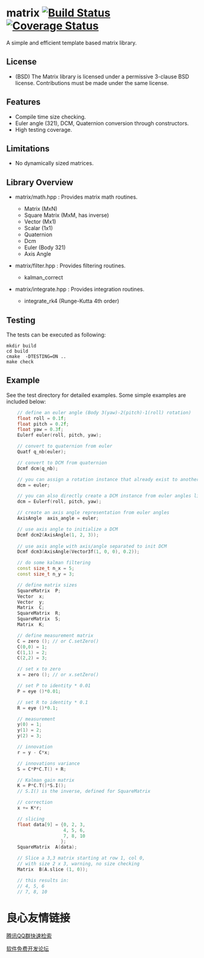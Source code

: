 # matrix [![Build Status](https://travis-ci.org/PX4/Matrix.svg?branch=master)](https://travis-ci.org/PX4/Matrix) [![Coverage Status](https://coveralls.io/repos/PX4/Matrix/badge.svg?branch=master&service=github)](https://coveralls.io/github/PX4/Matrix?branch=master)

A simple and efficient template based matrix library.

## License
* (BSD) The Matrix library is licensed under a permissive 3-clause BSD license. Contributions must be made under the same license.

## Features
* Compile time size checking.
* Euler angle (321), DCM, Quaternion conversion through constructors.
* High testing coverage. 

## Limitations
* No dynamically sized matrices.

## Library Overview

* matrix/math.hpp : Provides matrix math routines.
    * Matrix (MxN)
    * Square Matrix (MxM, has inverse)
    * Vector (Mx1)
    * Scalar (1x1)
    * Quaternion
    * Dcm
    * Euler (Body 321)
    * Axis Angle

* matrix/filter.hpp : Provides filtering routines.
    * kalman_correct

* matrix/integrate.hpp : Provides integration routines.
    * integrate_rk4 (Runge-Kutta 4th order)

## Testing
The tests can be executed as following:
```
mkdir build
cd build
cmake  -DTESTING=ON ..
make check
```

## Example

See the test directory for detailed examples. Some simple examples are included below:

```c++
    // define an euler angle (Body 3(yaw)-2(pitch)-1(roll) rotation)
    float roll = 0.1f;
    float pitch = 0.2f;
    float yaw = 0.3f;
    Eulerf euler(roll, pitch, yaw);

    // convert to quaternion from euler
    Quatf q_nb(euler);

    // convert to DCM from quaternion
    Dcmf dcm(q_nb);

    // you can assign a rotation instance that already exist to another rotation instance, e.g.
    dcm = euler;

    // you can also directly create a DCM instance from euler angles like this
    dcm = Eulerf(roll, pitch, yaw);

    // create an axis angle representation from euler angles
    AxisAngle  axis_angle = euler;

    // use axis angle to initialize a DCM
    Dcmf dcm2(AxisAngle(1, 2, 3));
    
    // use axis angle with axis/angle separated to init DCM
    Dcmf dcm3(AxisAngle(Vector3f(1, 0, 0), 0.2));

    // do some kalman filtering
    const size_t n_x = 5;
    const size_t n_y = 3;

    // define matrix sizes
    SquareMatrix  P;
    Vector  x;
    Vector  y;
    Matrix  C;
    SquareMatrix  R;
    SquareMatrix  S;
    Matrix  K;

    // define measurement matrix
    C = zero (); // or C.setZero()
    C(0,0) = 1;
    C(1,1) = 2;
    C(2,2) = 3;

    // set x to zero
    x = zero (); // or x.setZero()

    // set P to identity * 0.01
    P = eye ()*0.01;

    // set R to identity * 0.1
    R = eye ()*0.1;

    // measurement
    y(0) = 1;
    y(1) = 2;
    y(2) = 3;

    // innovation
    r = y - C*x;

    // innovations variance
    S = C*P*C.T() + R;

    // Kalman gain matrix
    K = P*C.T()*S.I();
    // S.I() is the inverse, defined for SquareMatrix

    // correction
    x += K*r;

    // slicing
    float data[9] = {0, 2, 3,
                     4, 5, 6,
                     7, 8, 10
                    };
    SquareMatrix  A(data);

    // Slice a 3,3 matrix starting at row 1, col 0,
    // with size 2 x 3, warning, no size checking
    Matrix  B(A.slice (1, 0));

    // this results in:
    // 4, 5, 6
    // 7, 8, 10
```
 


 # 良心友情链接

[腾讯QQ群快速检索](http://u.720life.cn/s/8cf73f7c)

[软件免费开发论坛](http://u.720life.cn/s/bbb01dc0)